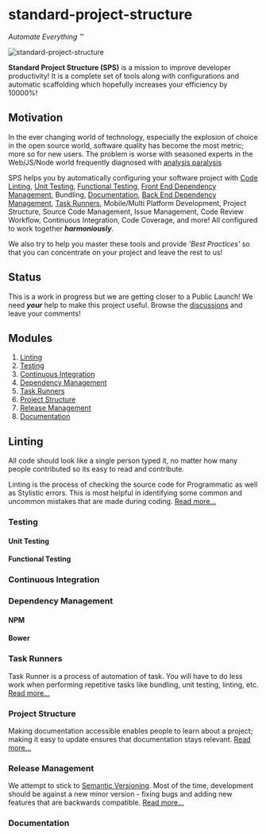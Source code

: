 # standard-project-structure
*Automate Everything ™*

![standard-project-structure](https://cloud.githubusercontent.com/assets/1716462/13458681/b3f206d8-e094-11e5-808d-8ebb9910c743.png)

**Standard Project Structure (SPS)** is a mission to improve developer productivity! It is a complete set of tools along with configurations and automatic scaffolding which hopefully increases your efficiency by 10000%! 

## Motivation
In the ever changing world of technology, especially the explosion of choice in the open source world, software quality has become the most metric; more so for new users. The problem is worse with seasoned experts in the Web/JS/Node world frequently diagnosed with <a href="https://en.wikipedia.org/wiki/Analysis_paralysis"> analysis paralysis </a>

SPS helps you by automatically configuring your software project with [Code Linting](#linting), [Unit Testing](#testing), [Functional Testing](#testing), [Front End Dependency Management](#dependency-management), Bundling, [Documentation](#documentation), [Back End Dependency Management](#dependency-management), [Task Runners](#task-runners), Mobile/Multi Platform Development, Project Structure, Source Code Management, Issue Management, Code Review Workflow, Continuous Integration, Code Coverage, and more! All configured to work together ***harmoniously***.

We also try to help you master these tools and provide *'Best Practices'* so that you can concentrate on your project and leave the rest to us!


## Status
This is a work in progress but we are getting closer to a Public Launch! We need ***your*** help to make this project useful. Browse the [discussions](https://github.com/rcorp/standard-project-structure/issues) and leave your comments!

## Modules

1. [Linting](#linting) 
2. [Testing](#testing)
3. [Continuous Integration](#continuous-integration)
4. [Dependency Management](#dependency-management)
5. [Task Runners](#task-runners)
6. [Project Structure](#project-structure)
7. [Release Management](#release-management)
8. [Documentation](#documentation)

## Linting

All code should look like a single person typed it, no matter how many people contributed so its easy to read and contribute.

Linting is the process of checking the source code for Programmatic as well as Stylistic errors. This is most helpful in identifying some common and uncommon mistakes that are made during coding.
[Read more...](https://github.com/rcorp/standard-project-structure/blob/master/docs/linter.md)

### Testing
 
#### Unit Testing

#### Functional Testing
 
### Continuous Integration

### Dependency Management
 
#### NPM
 
#### Bower

### Task Runners

Task Runner is a process of automation of task. You will have to do less work when performing repetitive tasks like bundling, unit testing, linting, etc.
[Read more...](https://github.com/rcorp/standard-project-structure/blob/master/docs/task-runner.md) 
 
### Project Structure

Making documentation accessible enables people to learn about a project; making it easy to update ensures that documentation stays relevant.
[Read more...](https://github.com/rcorp/standard-project-structure/blob/master/docs/project-structure.md)
 
### Release Management

We attempt to stick to [Semantic Versioning](http://semver.org/). Most of the time, development should be against a new minor version - fixing bugs and adding new features that are backwards compatible.
[Read more...](https://github.com/rcorp/standard-project-structure/blob/masterRELEASE.md)

### Documentation


 


